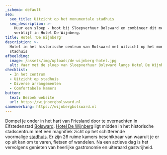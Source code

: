 ```yaml
---
_schema: default
seo:
  seo_title: Uitzicht op het monumentale stadhuis
  seo_description: >-
    Huur een sloep - boot bij Sloepverhuur Bolsward en combineer dit met een
    verblijf in Hotel De Wijnberg.
title: Hotel 'De Wijnberg'
description: >-
  Hotel in het historische centrum van Bolsward met uitzicht op het monumentale
  stadhuis
afbeelding:
  image: /assets/img/uploads/de-wijnberg-hotel.jpg
  alt: Vaar met de sloep van Sloepverhuur Bolsward langs Hotel De Wijnberg
checklist:
  - In het centrum
  - Uitzicht op stadhuis
  - Diverse arrangementen
  - Comfortabele kamers
button:
  text: Bezoek website
  url: https://wijnbergbolsward.nl
samenwerking: https://wijnbergbolsward.nl
---
```


Dompel je onder in het hart van Friesland door te overnachten in Elfstedenstad <a target="_blank" rel="noopener" href="https://www.bolsward.nl">Bolsward</a>. <a target="_blank" rel="noopener" href="https://wijnbergbolsward.nl">Hotel De Wijnberg</a>&nbsp;ligt midden in het historische stadscentrum met een magnifiek zicht op het schitterende voormalige&nbsp;<a target="_blank" rel="noopener" href="https://detiid.nl">stadhuis</a>. Er zijn 26 ruime kamers beschikbaar van waaruit je er op uit kan om te varen, fietsen of wandelen. Na een actieve dag is het vervolgens genieten van heerlijke gastronomie en uiteraard gastvrijheid.
